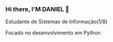### Hi there, I'M DANIEL 👋
Estudante de Sistemas de Informação(1/8)

Focado no desenvolvimento em Python
<div align="center">
  <a href="https://github.com/AndreRaye%22%3E
  <img width="42%" src="https://github-readme-stats.vercel.app/api?username=DanielSR1&show_icons=true&theme=blue-green&include_all_commits=true&count_private=true%22/%3E
  <img width="50%" src="https://github-readme-stats.vercel.app/api/top-langs/?username=DanielSR1&layout=compact&langs_count=7&theme=blue-green%22/%3E
</div>
